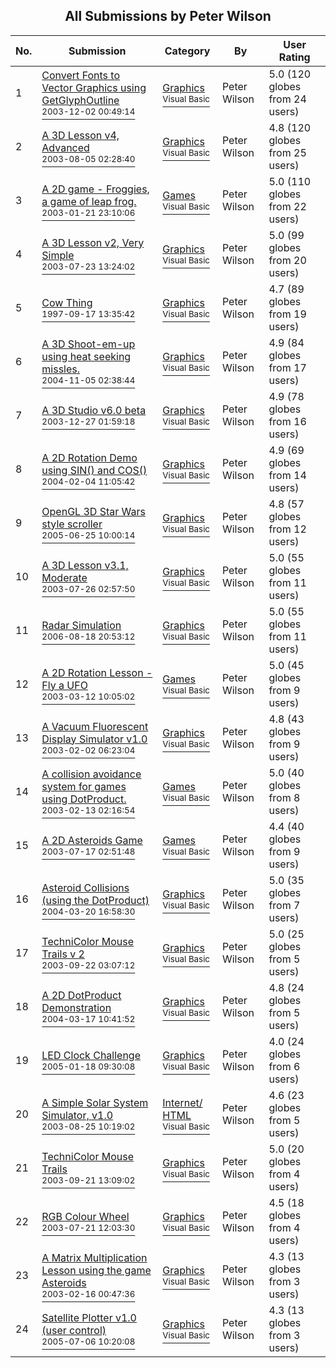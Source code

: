 ﻿<div align="center">

## All Submissions by Peter Wilson

</div>

No.  | Submission | Category | By   | User Rating
---- | ---------- | -------- | ---- | -----------
1 | [Convert Fonts to Vector Graphics using GetGlyphOutline<br /><sup>2003-12-02 00:49:14</sup>](https://github.com/Planet-Source-Code/peter-wilson-convert-fonts-to-vector-graphics-using-getglyphoutline__1-50004) | [Graphics<br /><sup>Visual Basic</sup>](../ByCategory/graphics__1-46.md) | Peter Wilson | 5.0 (120 globes from 24 users)
2 | [A 3D Lesson v4, Advanced<br /><sup>2003-08-05 02:28:40</sup>](https://github.com/Planet-Source-Code/peter-wilson-a-3d-lesson-v4-advanced__1-47394) | [Graphics<br /><sup>Visual Basic</sup>](../ByCategory/graphics__1-46.md) | Peter Wilson | 4.8 (120 globes from 25 users)
3 | [A 2D game \- Froggies, a game of leap frog\.<br /><sup>2003-01-21 23:10:06</sup>](https://github.com/Planet-Source-Code/peter-wilson-a-2d-game-froggies-a-game-of-leap-frog__1-35882) | [Games<br /><sup>Visual Basic</sup>](../ByCategory/games__1-38.md) | Peter Wilson | 5.0 (110 globes from 22 users)
4 | [A 3D Lesson v2, Very Simple<br /><sup>2003-07-23 13:24:02</sup>](https://github.com/Planet-Source-Code/peter-wilson-a-3d-lesson-v2-very-simple__1-47100) | [Graphics<br /><sup>Visual Basic</sup>](../ByCategory/graphics__1-46.md) | Peter Wilson | 5.0 (99 globes from 20 users)
5 | [Cow Thing<br /><sup>1997-09-17 13:35:42</sup>](https://github.com/Planet-Source-Code/peter-wilson-cow-thing__1-58553) | [Graphics<br /><sup>Visual Basic</sup>](../ByCategory/graphics__1-46.md) | Peter Wilson | 4.7 (89 globes from 19 users)
6 | [A 3D Shoot\-em\-up using heat seeking missles\.<br /><sup>2004-11-05 02:38:44</sup>](https://github.com/Planet-Source-Code/peter-wilson-a-3d-shoot-em-up-using-heat-seeking-missles__1-57106) | [Graphics<br /><sup>Visual Basic</sup>](../ByCategory/graphics__1-46.md) | Peter Wilson | 4.9 (84 globes from 17 users)
7 | [A 3D Studio v6\.0 beta<br /><sup>2003-12-27 01:59:18</sup>](https://github.com/Planet-Source-Code/peter-wilson-a-3d-studio-v6-0-beta__1-50703) | [Graphics<br /><sup>Visual Basic</sup>](../ByCategory/graphics__1-46.md) | Peter Wilson | 4.9 (78 globes from 16 users)
8 | [A 2D Rotation Demo using SIN\(\) and COS\(\)<br /><sup>2004-02-04 11:05:42</sup>](https://github.com/Planet-Source-Code/peter-wilson-a-2d-rotation-demo-using-sin-and-cos__1-51487) | [Graphics<br /><sup>Visual Basic</sup>](../ByCategory/graphics__1-46.md) | Peter Wilson | 4.9 (69 globes from 14 users)
9 | [OpenGL 3D Star Wars style scroller<br /><sup>2005-06-25 10:00:14</sup>](https://github.com/Planet-Source-Code/peter-wilson-opengl-3d-star-wars-style-scroller__1-61456) | [Graphics<br /><sup>Visual Basic</sup>](../ByCategory/graphics__1-46.md) | Peter Wilson | 4.8 (57 globes from 12 users)
10 | [A 3D Lesson v3\.1, Moderate<br /><sup>2003-07-26 02:57:50</sup>](https://github.com/Planet-Source-Code/peter-wilson-a-3d-lesson-v3-1-moderate__1-47162) | [Graphics<br /><sup>Visual Basic</sup>](../ByCategory/graphics__1-46.md) | Peter Wilson | 5.0 (55 globes from 11 users)
11 | [Radar Simulation<br /><sup>2006-08-18 20:53:12</sup>](https://github.com/Planet-Source-Code/peter-wilson-radar-simulation__1-66307) | [Graphics<br /><sup>Visual Basic</sup>](../ByCategory/graphics__1-46.md) | Peter Wilson | 5.0 (55 globes from 11 users)
12 | [A 2D Rotation Lesson \- Fly a UFO<br /><sup>2003-03-12 10:05:02</sup>](https://github.com/Planet-Source-Code/peter-wilson-a-2d-rotation-lesson-fly-a-ufo__1-43956) | [Games<br /><sup>Visual Basic</sup>](../ByCategory/games__1-38.md) | Peter Wilson | 5.0 (45 globes from 9 users)
13 | [A Vacuum Fluorescent Display Simulator v1\.0<br /><sup>2003-02-02 06:23:04</sup>](https://github.com/Planet-Source-Code/peter-wilson-a-vacuum-fluorescent-display-simulator-v1-0__1-42881) | [Graphics<br /><sup>Visual Basic</sup>](../ByCategory/graphics__1-46.md) | Peter Wilson | 4.8 (43 globes from 9 users)
14 | [A collision avoidance system for games using DotProduct\.<br /><sup>2003-02-13 02:16:54</sup>](https://github.com/Planet-Source-Code/peter-wilson-a-collision-avoidance-system-for-games-using-dotproduct__1-43343) | [Games<br /><sup>Visual Basic</sup>](../ByCategory/games__1-38.md) | Peter Wilson | 5.0 (40 globes from 8 users)
15 | [A 2D Asteroids Game<br /><sup>2003-07-17 02:51:48</sup>](https://github.com/Planet-Source-Code/peter-wilson-a-2d-asteroids-game__1-46958) | [Games<br /><sup>Visual Basic</sup>](../ByCategory/games__1-38.md) | Peter Wilson | 4.4 (40 globes from 9 users)
16 | [Asteroid Collisions \(using the DotProduct\)<br /><sup>2004-03-20 16:58:30</sup>](https://github.com/Planet-Source-Code/peter-wilson-asteroid-collisions-using-the-dotproduct__1-52536) | [Graphics<br /><sup>Visual Basic</sup>](../ByCategory/graphics__1-46.md) | Peter Wilson | 5.0 (35 globes from 7 users)
17 | [TechniColor Mouse Trails v 2<br /><sup>2003-09-22 03:07:12</sup>](https://github.com/Planet-Source-Code/peter-wilson-technicolor-mouse-trails-v-2__1-48687) | [Graphics<br /><sup>Visual Basic</sup>](../ByCategory/graphics__1-46.md) | Peter Wilson | 5.0 (25 globes from 5 users)
18 | [A 2D DotProduct Demonstration<br /><sup>2004-03-17 10:41:52</sup>](https://github.com/Planet-Source-Code/peter-wilson-a-2d-dotproduct-demonstration__1-52436) | [Graphics<br /><sup>Visual Basic</sup>](../ByCategory/graphics__1-46.md) | Peter Wilson | 4.8 (24 globes from 5 users)
19 | [LED Clock Challenge<br /><sup>2005-01-18 09:30:08</sup>](https://github.com/Planet-Source-Code/peter-wilson-led-clock-challenge__1-58343) | [Graphics<br /><sup>Visual Basic</sup>](../ByCategory/graphics__1-46.md) | Peter Wilson | 4.0 (24 globes from 6 users)
20 | [A Simple Solar System Simulator, v1\.0<br /><sup>2003-08-25 10:19:02</sup>](https://github.com/Planet-Source-Code/peter-wilson-a-simple-solar-system-simulator-v1-0__1-47973) | [Internet/ HTML<br /><sup>Visual Basic</sup>](../ByCategory/internet-html__1-34.md) | Peter Wilson | 4.6 (23 globes from 5 users)
21 | [TechniColor Mouse Trails<br /><sup>2003-09-21 13:09:02</sup>](https://github.com/Planet-Source-Code/peter-wilson-technicolor-mouse-trails__1-48676) | [Graphics<br /><sup>Visual Basic</sup>](../ByCategory/graphics__1-46.md) | Peter Wilson | 5.0 (20 globes from 4 users)
22 | [RGB Colour Wheel<br /><sup>2003-07-21 12:03:30</sup>](https://github.com/Planet-Source-Code/peter-wilson-rgb-colour-wheel__1-47055) | [Graphics<br /><sup>Visual Basic</sup>](../ByCategory/graphics__1-46.md) | Peter Wilson | 4.5 (18 globes from 4 users)
23 | [A Matrix Multiplication Lesson using the game Asteroids<br /><sup>2003-02-16 00:47:36</sup>](https://github.com/Planet-Source-Code/peter-wilson-a-matrix-multiplication-lesson-using-the-game-asteroids__1-43248) | [Graphics<br /><sup>Visual Basic</sup>](../ByCategory/graphics__1-46.md) | Peter Wilson | 4.3 (13 globes from 3 users)
24 | [Satellite Plotter v1\.0 \(user control\)<br /><sup>2005-07-06 10:20:08</sup>](https://github.com/Planet-Source-Code/peter-wilson-satellite-plotter-v1-0-user-control__1-61553) | [Graphics<br /><sup>Visual Basic</sup>](../ByCategory/graphics__1-46.md) | Peter Wilson | 4.3 (13 globes from 3 users)
